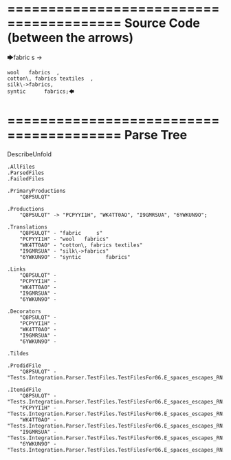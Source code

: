 ========================================
Source Code (between the arrows)
========================================

🡆fabric     s 	->

	wool   fabrics	,
	cotton\, fabrics textiles  ,
    silk\->fabrics,
    syntic 		fabrics;🡄

========================================
Parse Tree
========================================
DescribeUnfold

    .AllFiles
    .ParsedFiles
    .FailedFiles

    .PrimaryProductions
        "Q8PSULQT" 

    .Productions
        "Q8PSULQT" -> "PCPYYI1H", "WK4TT0AO", "I9GMRSUA", "6YWKUN9O";

    .Translations
        "Q8PSULQT" - "fabric     s"
        "PCPYYI1H" - "wool   fabrics"
        "WK4TT0AO" - "cotton\, fabrics textiles"
        "I9GMRSUA" - "silk\->fabrics"
        "6YWKUN9O" - "syntic 		fabrics"

    .Links
        "Q8PSULQT" - 
        "PCPYYI1H" - 
        "WK4TT0AO" - 
        "I9GMRSUA" - 
        "6YWKUN9O" - 

    .Decorators
        "Q8PSULQT" - 
        "PCPYYI1H" - 
        "WK4TT0AO" - 
        "I9GMRSUA" - 
        "6YWKUN9O" - 

    .Tildes

    .ProdidFile
        "Q8PSULQT" - "Tests.Integration.Parser.TestFiles.TestFilesFor06.E_spaces_escapes_RN.ds"

    .ItemidFile
        "Q8PSULQT" - "Tests.Integration.Parser.TestFiles.TestFilesFor06.E_spaces_escapes_RN.ds"
        "PCPYYI1H" - "Tests.Integration.Parser.TestFiles.TestFilesFor06.E_spaces_escapes_RN.ds"
        "WK4TT0AO" - "Tests.Integration.Parser.TestFiles.TestFilesFor06.E_spaces_escapes_RN.ds"
        "I9GMRSUA" - "Tests.Integration.Parser.TestFiles.TestFilesFor06.E_spaces_escapes_RN.ds"
        "6YWKUN9O" - "Tests.Integration.Parser.TestFiles.TestFilesFor06.E_spaces_escapes_RN.ds"

